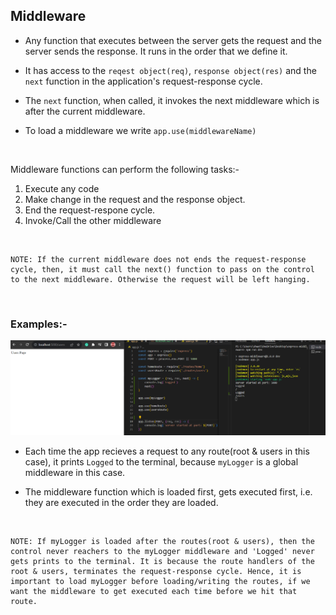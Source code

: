 <h2>Middleware</h2>

- Any function that executes between the server gets the request and the server sends the response. It runs in the order that we define it.

- It has access to the ```reqest object(req)```, ```response object(res)``` and the ```next``` function in the application's request-response cycle.

- The ```next``` function, when called, it invokes the next middleware which is after the current middleware.

- To load a middleware we write ```app.use(middlewareName)```

<br>

Middleware functions can perform the following tasks:- 

1. Execute any code
2. Make change in the request and the response object.
3. End the request-respone cycle.
4. Invoke/Call the other middleware

<br>

    NOTE: If the current middleware does not ends the request-response cycle, then, it must call the next() function to pass on the control to the next middleware. Otherwise the request will be left hanging.

<br>
<h3>Examples:-</h3>

![Alt text](image-1.png)

- Each time the app recieves a request to any route(root & users in this case), it prints ```Logged``` to the terminal, because ```myLogger``` is a global middleware in this case.

- The middleware function which is loaded first, gets executed first, i.e. they are executed in the order they are loaded.

<br>
        
    NOTE: If myLogger is loaded after the routes(root & users), then the control never reachers to the myLogger middleware and 'Logged' never gets prints to the terminal. It is because the route handlers of the root & users, terminates the request-response cycle. Hence, it is important to load myLogger before loading/writing the routes, if we want the middleware to get executed each time before we hit that route.

